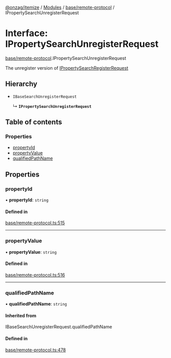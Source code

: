 [@onzag/itemize](../README.md) / [Modules](../modules.md) / [base/remote-protocol](../modules/base_remote_protocol.md) / IPropertySearchUnregisterRequest

# Interface: IPropertySearchUnregisterRequest

[base/remote-protocol](../modules/base_remote_protocol.md).IPropertySearchUnregisterRequest

The unregister version of [IPropertySearchRegisterRequest](base_remote_protocol.IPropertySearchRegisterRequest.md)

## Hierarchy

- `IBaseSearchUnregisterRequest`

  ↳ **`IPropertySearchUnregisterRequest`**

## Table of contents

### Properties

- [propertyId](base_remote_protocol.IPropertySearchUnregisterRequest.md#propertyid)
- [propertyValue](base_remote_protocol.IPropertySearchUnregisterRequest.md#propertyvalue)
- [qualifiedPathName](base_remote_protocol.IPropertySearchUnregisterRequest.md#qualifiedpathname)

## Properties

### propertyId

• **propertyId**: `string`

#### Defined in

[base/remote-protocol.ts:515](https://github.com/onzag/itemize/blob/a24376ed/base/remote-protocol.ts#L515)

___

### propertyValue

• **propertyValue**: `string`

#### Defined in

[base/remote-protocol.ts:516](https://github.com/onzag/itemize/blob/a24376ed/base/remote-protocol.ts#L516)

___

### qualifiedPathName

• **qualifiedPathName**: `string`

#### Inherited from

IBaseSearchUnregisterRequest.qualifiedPathName

#### Defined in

[base/remote-protocol.ts:478](https://github.com/onzag/itemize/blob/a24376ed/base/remote-protocol.ts#L478)
